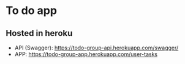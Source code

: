 # To do app

## Hosted in heroku
- API (Swagger): https://todo-group-api.herokuapp.com/swagger/
- APP: https://todo-group-app.herokuapp.com/user-tasks
